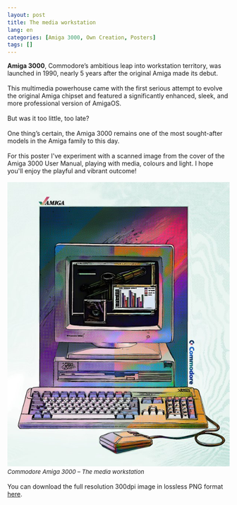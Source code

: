 ```yaml
---
layout: post
title: The media workstation
lang: en
categories: [Amiga 3000, Own Creation, Posters]
tags: []
---
```

**Amiga 3000**, Commodore’s ambitious leap into workstation territory, was launched in 1990, nearly 5 years after the original Amiga made its debut.<br><br>
This multimedia powerhouse came with the first serious attempt to evolve the original Amiga chipset and featured a significantly enhanced, sleek, and more professional version of AmigaOS.
<br><br>
But was it too little, too late?
<br><br>
One thing’s certain, the Amiga 3000 remains one of the most sought-after models in the Amiga family to this day.
<br><br>
For this poster I've experiment with a scanned image from the cover of the Amiga 3000 User Manual, playing with media, colours and light. I hope you'll enjoy the playful and vibrant outcome!
<br><br>
<img src="\assets\img\post_previews\61-Commodore-Amiga-3000-The-media-workstation-poster-preview.jpg">
<span style="font-size:small; font-style: italic">Commodore Amiga 3000 – The media workstation</span>
<br><br>
You can download the full resolution 300dpi image in lossless PNG format <a href="https://app.box.com/s/sld757mned6dt498i6mcbkdpuijsdhjt" target="_blank">here</a>.